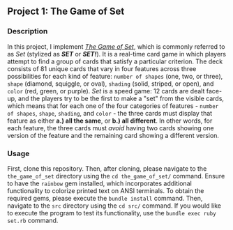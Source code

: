 ## Project 1: The Game of Set

### Description

In this project, I implement [_The Game of Set_](https://en.wikipedia.org/wiki/Set_(card_game)), which is commonly referred to as _Set_ (stylized as ___SET___ or ___SET!___). It is a real-time card game in which players attempt to find a group of cards that satisfy a particular criterion. The deck consists of 81 unique cards that vary in four features across three possibilities for each kind of feature: `number of shapes` (one, two, or three), `shape` (diamond, squiggle, or oval), `shading` (solid, striped, or open), and `color` (red, green, or purple). _Set_ is a speed game: 12 cards are dealt face-up, and the players try to be the first to make a "set" from the visible cards, which means that for each one of the four categories of features - `number of shapes`, `shape`, `shading`, and `color` - the three cards must display that feature as either __a.) all the same__, or __b.) all different__. In other words, for each feature, the three cards must _avoid_ having two cards showing one version of the feature and the remaining card showing a different version.

### Usage

First, clone this repository. Then, after cloning, please navigate to the `the_game_of_set` directory using the `cd the_game_of_set/` command. Ensure to have the `rainbow` gem installed, which incorporates additional functionality to colorize printed text on ANSI terminals. To obtain the required gems, please execute the `bundle install` command. Then, navigate to the `src` directory using the `cd src/` command. If you would like to execute the program to test its functionality, use the `bundle exec ruby set.rb` command.
